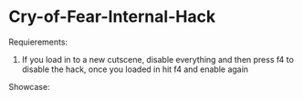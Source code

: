 # Cry-of-Fear-Internal-Hack

Requierements:
1. If you load in to a new cutscene, disable everything and then press f4 to disable the hack, once you loaded in hit f4 and enable again

Showcase:
